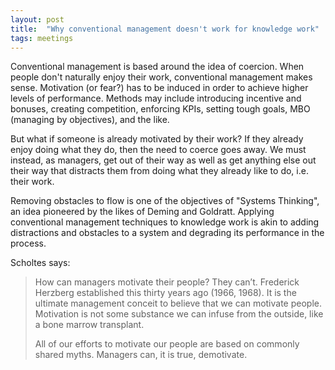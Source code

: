```yaml
---
layout: post
title:  "Why conventional management doesn't work for knowledge work"
tags: meetings
---
```

Conventional management is based around the idea of coercion.
When people don't naturally enjoy their work,
conventional management makes sense.
Motivation (or fear?) has to be induced in order to achieve
higher levels of performance.
Methods may include introducing incentive and bonuses, creating competition, 
enforcing KPIs, setting tough goals, MBO (managing by objectives),
and the like.

But what if someone is already motivated by their work?
If they already enjoy doing what they do,
then the need to coerce goes away.
We must instead, as managers, get out of their way
as well as get anything else out their way that distracts
them from doing what they already like to do, i.e. their work.

Removing obstacles to flow is one of the objectives of "Systems Thinking",
an idea pioneered by the likes of Deming and Goldratt.
Applying conventional management techniques to
knowledge work is akin to adding distractions and obstacles
to a system and degrading its performance in the process.

Scholtes says:

> How can managers motivate their people? They can’t. Frederick Herzberg established this thirty years ago (1966, 1968). It is the ultimate management conceit to believe that we can motivate people. Motivation is not some substance we can infuse from the outside, like a bone marrow transplant.
>
> All of our efforts to motivate our people are based on commonly shared myths. Managers can, it is true, demotivate.
